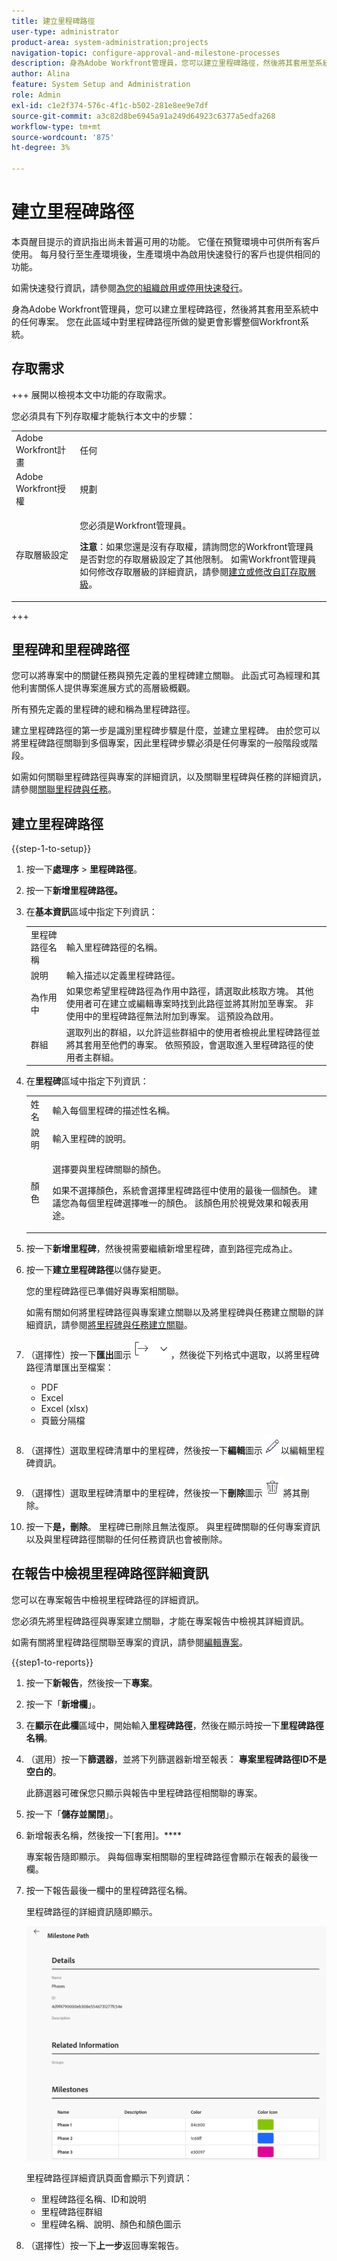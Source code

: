 ```yaml
---
title: 建立里程碑路徑
user-type: administrator
product-area: system-administration;projects
navigation-topic: configure-approval-and-milestone-processes
description: 身為Adobe Workfront管理員，您可以建立里程碑路徑，然後將其套用至系統中的任何專案。 您在此區域中對里程碑路徑所做的變更會影響整個Workfront系統。
author: Alina
feature: System Setup and Administration
role: Admin
exl-id: c1e2f374-576c-4f1c-b502-281e8ee9e7df
source-git-commit: a3c82d8be6945a91a249d64923c6377a5edfa268
workflow-type: tm+mt
source-wordcount: '875'
ht-degree: 3%

---
```


# 建立里程碑路徑

<!--Audited: 07/2024-->

<!--
NOTE: DON'T DELETE, DRAFT OR HIDE THIS ARTICLE. IT IS LINKED TO THE PRODUCT, THROUGH THE CONTEXT SENSITIVE HELP LINKS.
-->

<span class="preview">本頁醒目提示的資訊指出尚未普遍可用的功能。 它僅在預覽環境中可供所有客戶使用。 每月發行至生產環境後，生產環境中為啟用快速發行的客戶也提供相同的功能。</span>

<span class="preview">如需快速發行資訊，請參閱[為您的組織啟用或停用快速發行](/help/quicksilver/administration-and-setup/set-up-workfront/configure-system-defaults/enable-fast-release-process.md)。</span>

身為Adobe Workfront管理員，您可以建立里程碑路徑，然後將其套用至系統中的任何專案。 您在此區域中對里程碑路徑所做的變更會影響整個Workfront系統。

## 存取需求

+++ 展開以檢視本文中功能的存取需求。

您必須具有下列存取權才能執行本文中的步驟：

<table style="table-layout:auto"> 
 <col> 
 <col> 
 <tbody> 
  <tr> 
   <td role="rowheader">Adobe Workfront計畫</td> 
   <td>任何</td> 
  </tr> 
  <tr> 
   <td role="rowheader">Adobe Workfront授權</td> 
   <td>規劃</td> 
  </tr> 
  <tr> 
   <td role="rowheader">存取層級設定</td> 
   <td> <p>您必須是Workfront管理員。</p> <p><b>注意</b>：如果您還是沒有存取權，請詢問您的Workfront管理員是否對您的存取層級設定了其他限制。 如需Workfront管理員如何修改存取層級的詳細資訊，請參閱<a href="../../../administration-and-setup/add-users/configure-and-grant-access/create-modify-access-levels.md" class="MCXref xref">建立或修改自訂存取層級</a>。</p> </td> 
  </tr> 
 </tbody> 
</table>

+++

## 里程碑和里程碑路徑

您可以將專案中的關鍵任務與預先定義的里程碑建立關聯。 此函式可為經理和其他利害關係人提供專案進展方式的高層級概觀。

所有預先定義的里程碑的總和稱為里程碑路徑。

建立里程碑路徑的第一步是識別里程碑步驟是什麼，並建立里程碑。 由於您可以將里程碑路徑關聯到多個專案，因此里程碑步驟必須是任何專案的一般階段或階段。

如需如何關聯里程碑路徑與專案的詳細資訊，以及關聯里程碑與任務的詳細資訊，請參閱[關聯里程碑與任務](../../../manage-work/tasks/manage-tasks/associate-milestones-with-tasks.md)。

## 建立里程碑路徑

{{step-1-to-setup}}

1. 按一下&#x200B;**處理序** > **里程碑路徑**。
1. 按一下&#x200B;**新增里程碑路徑。**
1. 在&#x200B;**基本資訊**&#x200B;區域中指定下列資訊：

   <table style="table-layout:auto">
    <tr>
      <td>里程碑路徑名稱</td>
       <td>輸入里程碑路徑的名稱。</td>
    </tr>
    <tr>
      <td>說明</td>
      <td>輸入描述以定義里程碑路徑。</td>
    </tr>
    <tr>
       <td>為作用中</td>
      <td>如果您希望里程碑路徑為作用中路徑，請選取此核取方塊。 其他使用者可在建立或編輯專案時找到此路徑並將其附加至專案。 非使用中的里程碑路徑無法附加到專案。 這預設為啟用。</td>
    </tr>
    <tr>
      <td>群組</td>
      <td>選取列出的群組，以允許這些群組中的使用者檢視此里程碑路徑並將其套用至他們的專案。 依照預設，會選取進入里程碑路徑的使用者主群組。</td>
    </tr>
   </table>

1. 在&#x200B;**里程碑**&#x200B;區域中指定下列資訊：

   <table style="table-layout:auto"> 
    <col> 
    <col> 
    <tbody> 
     <tr> 
      <td role="rowheader">姓名</td> 
      <td>輸入每個里程碑的描述性名稱。</td> 
     </tr> 
     <tr> 
      <td role="rowheader">說明</td> 
      <td>輸入里程碑的說明。</td> 
     </tr> 
     <tr> 
      <td role="rowheader">顏色</td> 
      <td> <p>選擇要與里程碑關聯的顏色。 </p> <p>如果不選擇顏色，系統會選擇里程碑路徑中使用的最後一個顏色。 建議您為每個里程碑選擇唯一的顏色。 該顏色用於視覺效果和報表用途。</p> </td> 
     </tr> 
    </tbody> 
   </table>

1. 按一下&#x200B;**新增里程碑**，然後視需要繼續新增里程碑，直到路徑完成為止。

1. 按一下&#x200B;**建立里程碑路徑**&#x200B;以儲存變更。

   您的里程碑路徑已準備好與專案相關聯。

   如需有關如何將里程碑路徑與專案建立關聯以及將里程碑與任務建立關聯的詳細資訊，請參閱[將里程碑與任務建立關聯](../../../manage-work/tasks/manage-tasks/associate-milestones-with-tasks.md)。


1. <span class="preview">（選擇性）按一下&#x200B;**匯出**&#x200B;圖示![匯出圖示](assets/export-icon.png)，然後從下列格式中選取，以將里程碑路徑清單匯出至檔案： </span>

   * PDF
   * Excel
   * Excel (xlsx)
   * 頁籤分隔檔

1. <span class="preview">（選擇性）選取里程碑清單中的里程碑，然後按一下&#x200B;**編輯**&#x200B;圖示![編輯圖示](assets/edit-icon.png)以編輯里程碑資訊。</span>
1. <span class="preview">（選擇性）選取里程碑清單中的里程碑，然後按一下&#x200B;**刪除**&#x200B;圖示![刪除圖示](assets/delete-icon.png)將其刪除。</span>
1. <span class="preview">按一下&#x200B;**是，刪除**。</span>
   <span class="preview">里程碑已刪除且無法復原。 與里程碑關聯的任何專案資訊以及與里程碑路徑關聯的任何任務資訊也會被刪除。</span>


<div class="preview">

## 在報告中檢視里程碑路徑詳細資訊

您可以在專案報告中檢視里程碑路徑的詳細資訊。

您必須先將里程碑路徑與專案建立關聯，才能在專案報告中檢視其詳細資訊。

如需有關將里程碑路徑關聯至專案的資訊，請參閱[編輯專案](/help/quicksilver/manage-work/projects/manage-projects/edit-projects.md)。

{{step1-to-reports}}

1. 按一下&#x200B;**新報告**，然後按一下&#x200B;**專案**。
1. 按一下「**新增欄**」。
1. 在&#x200B;**顯示在此欄**&#x200B;區域中，開始輸入&#x200B;**里程碑路徑**，然後在顯示時按一下&#x200B;**里程碑路徑名稱**。
1. （選用）按一下&#x200B;**篩選器**，並將下列篩選器新增至報表： **專案里程碑路徑ID不是空白的**。

   此篩選器可確保您只顯示與報告中里程碑路徑相關聯的專案。

1. 按一下「**儲存並關閉**」。
1. 新增報表名稱，然後按一下[套用]。****

   專案報告隨即顯示。 與每個專案相關聯的里程碑路徑會顯示在報表的最後一欄。
1. 按一下報告最後一欄中的里程碑路徑名稱。

   里程碑路徑的詳細資訊隨即顯示。

   <div class="preview">

   ![專案報告的里程碑路徑詳細資料](assets/milestone-details-from-project-report.png)

   里程碑路徑詳細資訊頁面會顯示下列資訊：

   * 里程碑路徑名稱、ID和說明
   * 里程碑路徑群組
   * 里程碑名稱、說明、顏色和顏色圖示

1. （選擇性）按一下&#x200B;**上一步**&#x200B;返回專案報告。

</div>


